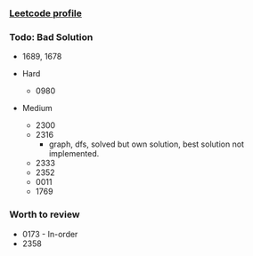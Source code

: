 ### [Leetcode profile](https://leetcode.com/tinghaolai/)


### Todo: Bad Solution

* 1689, 1678

* Hard
    * 0980
* Medium
    * 2300
    * 2316
        * graph, dfs, solved but own solution, best solution not implemented.
    * 2333
    * 2352
    * 0011
    * 1769

### Worth to review

* 0173 - In-order
* 2358
